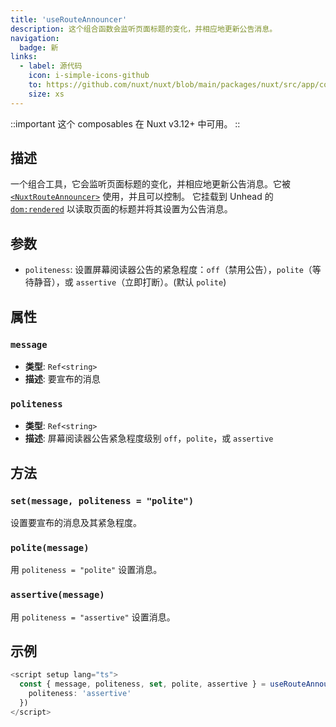 ```yaml
---
title: 'useRouteAnnouncer'
description: 这个组合函数会监听页面标题的变化，并相应地更新公告消息。
navigation:
  badge: 新
links:
  - label: 源代码
    icon: i-simple-icons-github
    to: https://github.com/nuxt/nuxt/blob/main/packages/nuxt/src/app/composables/route-announcer.ts
    size: xs
---
```


::important
这个 composables 在 Nuxt v3.12+ 中可用。
::

## 描述

一个组合工具，它会监听页面标题的变化，并相应地更新公告消息。它被 [`<NuxtRouteAnnouncer>`](/docs/api/components/nuxt-route-announcer) 使用，并且可以控制。
它挂载到 Unhead 的 [`dom:rendered`](https://unhead.unjs.io/api/core/hooks#dom-hooks) 以读取页面的标题并将其设置为公告消息。

## 参数

- `politeness`: 设置屏幕阅读器公告的紧急程度：`off`（禁用公告），`polite`（等待静音），或 `assertive`（立即打断）。(默认 `polite`)

## 属性

### `message`

- **类型**: `Ref<string>`
- **描述**: 要宣布的消息

### `politeness`

- **类型**: `Ref<string>`
- **描述**: 屏幕阅读器公告紧急程度级别 `off`，`polite`，或 `assertive`

## 方法

### `set(message, politeness = "polite")`

设置要宣布的消息及其紧急程度。

### `polite(message)`

用 `politeness = "polite"` 设置消息。

### `assertive(message)`

用 `politeness = "assertive"` 设置消息。

## 示例

```ts
<script setup lang="ts">
  const { message, politeness, set, polite, assertive } = useRouteAnnouncer({
    politeness: 'assertive'
  })
</script>
```

